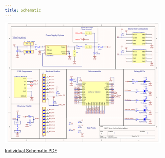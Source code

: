 ```yaml
---
title: Schematic
---
```


![Individual Schematic](Images/Individual_Schematic_Final-1.png)

[Individual Schematic PDF](Images/Individual_Schematic_Final.pdf)
